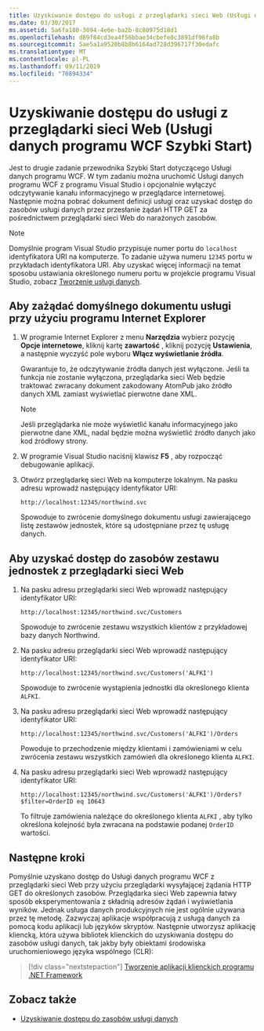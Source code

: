```yaml
---
title: Uzyskiwanie dostępu do usługi z przeglądarki sieci Web (Usługi danych programu WCF Szybki Start)
ms.date: 03/30/2017
ms.assetid: 5a6fa180-3094-4e6e-ba2b-8c80975d18d1
ms.openlocfilehash: d89f84cd3ea4f56bbae34cbefe0c3891df96fa8b
ms.sourcegitcommit: 5ae5a1a9520b8b8b6164ad728d396717f30edafc
ms.translationtype: MT
ms.contentlocale: pl-PL
ms.lasthandoff: 09/11/2019
ms.locfileid: "70894334"
---
```

# <a name="accessing-the-service-from-a-web-browser-wcf-data-services-quickstart"></a>Uzyskiwanie dostępu do usługi z przeglądarki sieci Web (Usługi danych programu WCF Szybki Start)

Jest to drugie zadanie przewodnika Szybki Start dotyczącego Usługi danych programu WCF. W tym zadaniu można uruchomić Usługi danych programu WCF z programu Visual Studio i opcjonalnie wyłączyć odczytywanie kanału informacyjnego w przeglądarce internetowej. Następnie można pobrać dokument definicji usługi oraz uzyskać dostęp do zasobów usługi danych przez przesłanie żądań HTTP GET za pośrednictwem przeglądarki sieci Web do narażonych zasobów.

> [!NOTE]
> Domyślnie program Visual Studio przypisuje numer portu do `localhost` identyfikatora URI na komputerze. To zadanie używa numeru `12345` portu w przykładach identyfikatora URI. Aby uzyskać więcej informacji na temat sposobu ustawiania określonego numeru portu w projekcie programu Visual Studio, zobacz [Tworzenie usługi danych](creating-the-data-service.md).

## <a name="to-request-the-default-service-document-by-using-internet-explorer"></a>Aby zażądać domyślnego dokumentu usługi przy użyciu programu Internet Explorer

1. W programie Internet Explorer z menu **Narzędzia** wybierz pozycję **Opcje internetowe**, kliknij kartę **zawartość** , kliknij pozycję **Ustawienia**, a następnie wyczyść pole wyboru **Włącz wyświetlanie źródła**.

     Gwarantuje to, że odczytywanie źródła danych jest wyłączone. Jeśli ta funkcja nie zostanie wyłączona, przeglądarka sieci Web będzie traktować zwracany dokument zakodowany AtomPub jako źródło danych XML zamiast wyświetlać pierwotne dane XML.

    > [!NOTE]
    > Jeśli przeglądarka nie może wyświetlić kanału informacyjnego jako pierwotne dane XML, nadal będzie można wyświetlić źródło danych jako kod źródłowy strony.

2. W programie Visual Studio naciśnij klawisz **F5** , aby rozpocząć debugowanie aplikacji.

3. Otwórz przeglądarkę sieci Web na komputerze lokalnym. Na pasku adresu wprowadź następujący identyfikator URI:

    ```http
    http://localhost:12345/northwind.svc
    ```

     Spowoduje to zwrócenie domyślnego dokumentu usługi zawierającego listę zestawów jednostek, które są udostępniane przez tę usługę danych.

## <a name="to-access-entity-set-resources-from-a-web-browser"></a>Aby uzyskać dostęp do zasobów zestawu jednostek z przeglądarki sieci Web

1. Na pasku adresu przeglądarki sieci Web wprowadź następujący identyfikator URI:

    ```http
    http://localhost:12345/northwind.svc/Customers
    ```

     Spowoduje to zwrócenie zestawu wszystkich klientów z przykładowej bazy danych Northwind.

2. Na pasku adresu przeglądarki sieci Web wprowadź następujący identyfikator URI:

    ```http
    http://localhost:12345/northwind.svc/Customers('ALFKI')
    ```

     Spowoduje to zwrócenie wystąpienia jednostki dla określonego klienta `ALFKI`.

3. Na pasku adresu przeglądarki sieci Web wprowadź następujący identyfikator URI:

    ```http
    http://localhost:12345/northwind.svc/Customers('ALFKI')/Orders
    ```

     Powoduje to przechodzenie między klientami i zamówieniami w celu zwrócenia zestawu wszystkich zamówień dla określonego klienta `ALFKI`.

4. Na pasku adresu przeglądarki sieci Web wprowadź następujący identyfikator URI:

    ```http
    http://localhost:12345/northwind.svc/Customers('ALFKI')/Orders?$filter=OrderID eq 10643
    ```

     To filtruje zamówienia należące do określonego klienta `ALFKI` , aby tylko określona kolejność była zwracana na podstawie podanej `OrderID` wartości.

## <a name="next-steps"></a>Następne kroki

Pomyślnie uzyskano dostęp do Usługi danych programu WCF z przeglądarki sieci Web przy użyciu przeglądarki wysyłającej żądania HTTP GET do określonych zasobów. Przeglądarka sieci Web zapewnia łatwy sposób eksperymentowania z składnią adresów żądań i wyświetlania wyników. Jednak usługa danych produkcyjnych nie jest ogólnie używana przez tę metodę. Zazwyczaj aplikacje współpracują z usługą danych za pomocą kodu aplikacji lub języków skryptów. Następnie utworzysz aplikację kliencką, która używa bibliotek klienckich do uzyskiwania dostępu do zasobów usługi danych, tak jakby były obiektami środowiska uruchomieniowego języka wspólnego (CLR):

> [!div class="nextstepaction"]
> [Tworzenie aplikacji klienckich programu .NET Framework](creating-the-dotnet-client-application-wcf-data-services-quickstart.md)

## <a name="see-also"></a>Zobacz także

- [Uzyskiwanie dostępu do zasobów usługi danych](accessing-data-service-resources-wcf-data-services.md)

